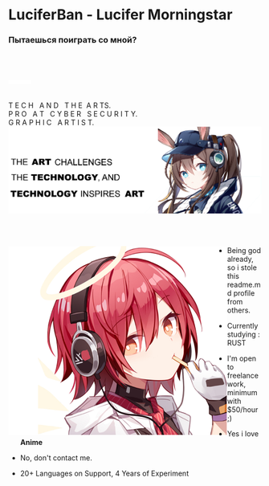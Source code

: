 
<h1><strong>LuciferBan - Lucifer Morningstar</strong></h1>
<h3><strong>Пытаешься поиграть со мной?</strong></h3>

<br>
<br>
<p aligh="right"><img src="https://github.com/D3FaltXD/D3FaltXD/blob/e27f915259c4fafdad8c18994dbd49d31d897960/Images/image%207.png"></p>
<p><br>
<emphasis>T E C H &nbsp; A N D &nbsp;  T H E&nbsp;  A R TS.
<br> P R O  &nbsp; A T &nbsp; C Y B E R &nbsp; S E C U R I T Y.
<br> G R A P H I C &nbsp;  A R T I S T.</emphasis>
<img src="https://github.com/D3FaltXD/D3FaltXD/blob/9f2ea1d3dd0ad5a68b38df5153b809fd9bb2efce/Images/image_2022-09-17_164824017.png">
</p>
<p>
<br> <br>
<div>
<img align="left" height:75%; width:75; src="https://github.com/D3FaltXD/D3FaltXD/blob/393d40d3d54282dbc54742aa20df06f7b9a8ef7a/Images/left%20img%201.png">

 <p align="right">

- Being god already, so i stole this readme.md profile from others.

- Currently studying : RUST

- I'm open to freelance work, minimum with $50/hour ;)

- Yes i love **Anime**

- No, don't contact me.

- 20+ Languages on Support, 4 Years of Experiment
</div>
<br><br>
<div>
<br><br><br><br><br><br>
<br> <br><br><br>

